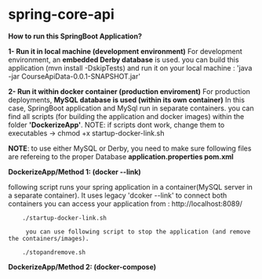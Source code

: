 # spring-core-api

**How to run this SpringBoot Application?**

**1- Run it in local machine (development environment)**
For development environment, an **embedded Derby database** is used.
you can build this application (mvn install -DskipTests) and run it on your local machine :
'java -jar CourseApiData-0.0.1-SNAPSHOT.jar' 

**2- Run it within docker container (production enviroment)**
For production deployments, **MySQL database is used (within its own container)**
In this case, SpringBoot application and MySql run in separate containers.
you can find all scripts (for building the application and docker images) within the folder **'DockerizeApp'**.
NOTE: if scripts dont work, change them to executables -> chmod +x startup-docker-link.sh

**NOTE**: to use either MySQL or Derby, you need to make sure following files are refereing to the proper Database
**application.properties
pom.xml**

**DockerizeApp/Method 1: (docker --link)**
    
following script runs your spring application in a container(MySQL server in a separate container).
        It uses legacy 'dcoker --link' to connect both containers
        you can access your application from : http://localhost:8089/  
   
        ./startup-docker-link.sh 

         you can use following script to stop the application (and remove the containers/images).
 
        ./stopandremove.sh


**DockerizeApp/Method 2: (docker-compose)**







